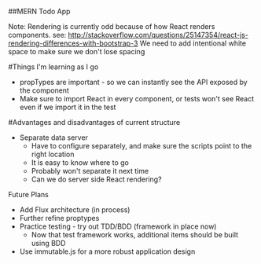 ##MERN Todo App

Note: Rendering is currently odd because of how React renders components.
see: http://stackoverflow.com/questions/25147354/react-js-rendering-differences-with-bootstrap-3
We need to add intentional white space to make sure we don't lose spacing

#Things I'm learning as I go
- propTypes are important - so we can instantly see the API exposed by the component
- Make sure to import React in every component, or tests won't see React even if we import it in the test

#Advantages and disadvantages of current structure
- Separate data server
    - Have to configure separately, and make sure the scripts point to the right location
    - It is easy to know where to go
    - Probably won't separate it next time
    - Can we do server side React rendering?

Future Plans
- Add Flux architecture (in process)
- Further refine proptypes
- Practice testing - try out TDD/BDD (framework in place now)
    - Now that test framework works, additional items should be built using BDD
- Use immutable.js for a more robust application design
